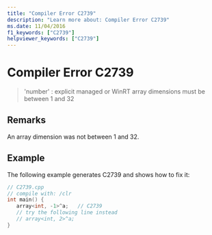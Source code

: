 ```yaml
---
title: "Compiler Error C2739"
description: "Learn more about: Compiler Error C2739"
ms.date: 11/04/2016
f1_keywords: ["C2739"]
helpviewer_keywords: ["C2739"]
---
```

# Compiler Error C2739

> 'number' : explicit managed or WinRT array dimensions must be between 1 and 32

## Remarks

An array dimension was not between 1 and 32.

## Example

The following example generates C2739 and shows how to fix it:

```cpp
// C2739.cpp
// compile with: /clr
int main() {
   array<int, -1>^a;   // C2739
   // try the following line instead
   // array<int, 2>^a;
}
```
